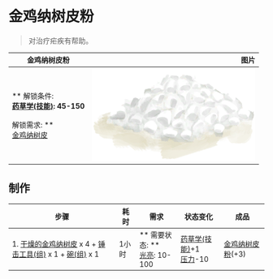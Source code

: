 # 金鸡纳树皮粉  
> 对治疗疟疾有帮助。  
  
  金鸡纳树皮粉  |   图片   
 ----  |  ----:   
 ** 解锁条件: **<br>[药草学(技能)](Skill_Herbology.md): 45-150<br><br>** 解锁需求: **<br>[金鸡纳树皮](BarkCinchona.md)  |  ![](Sprite/Quicklime.png)   
  
## 制作  
步骤  |  耗时  |  需求  |  状态变化  |  成品  
----  |  ----  |  ----  |  ----  |  ----  
1. [干燥的金鸡纳树皮](BarkCinchonaDried.md) x 4 + [锤击工具(组)](GpTag_Hammer.md) x 1 + [碗(组)](GpTag_Bowl.md) x 1  |  1小时  |  ** 需要状态: **<br>[光亮](Light.md): 10-100  |  [药草学(技能)](Skill_Herbology.md)+1<br>[压力](Stress.md)-10  |  [金鸡纳树皮粉](QuininePowder.md)(+3)  
